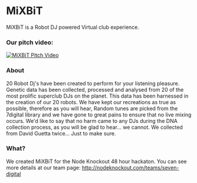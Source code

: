 # MiXBiT
MiXBiT is a Robot DJ powered Virtual club experience.

### Our pitch video:
[![MiXBiT Pitch Video](http://b.vimeocdn.com/ts/454/632/454632441_640.jpg)](https:/player.vimeo.com/video/79046230)

### About
20 Robot Dj's have been created to perform for your listening pleasure. Genetic data has been collected, processed and analysed from 20 of the most prolific superclub DJs on the planet. This data has been harnessed in the creation of our 20 robots. We have kept our recreations as true as possible, therefore as you will hear, Random tunes are picked from the 7digital library and we have gone to great pains to ensure that no live mixing occurs.
We'd like to say that no harm came to any DJs during the DNA collection process, as you will be glad to hear... we cannot. We collected from David Guetta twice... Just to make sure.

### What?
We created MiXBiT for the Node Knockout 48 hour hackaton.
You can see more details at our team page: http://nodeknockout.com/teams/seven-digital
